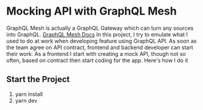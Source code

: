 # Mocking API with GraphQL Mesh

GraphQL Mesh is actually a GraphQL Gateway which can turn any sources into GraphQL.
[GraphQL Mesh Docs](https://www.the-guild.dev/graphql/mesh)
In this project, I try to emulate what I used to do at work when developing feature using GraphQL API.
As soon as the team agree on API contract, frontend and backend developer can start their work. As a frontend I start with creating a mock API, though not so often, based on contract then start coding for the app. Here's how I do it

## Start the Project

1. yarn install
2. yarn dev
